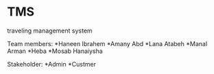# TMS
traveling management system

Team members:
*Haneen Ibrahem
*Amany Abd
*Lana Atabeh
*Manal Arman
*Heba 
*Mosab Hanaiysha

Stakeholder:
*Admin
*Custmer
